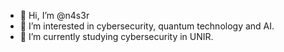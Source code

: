 - 👋 Hi, I’m @n4s3r
- 👀 I’m interested in cybersecurity, quantum technology and AI.
- 🌱 I’m currently studying cybersecurity in UNIR.
<!-- - 💞️ I’m looking to collaborate on ... -->
<!-- - 📫 How to reach me ...l -->
<!-- - 😄 Pronouns: ... -->
<!-- - ⚡ Fun fact: ... -->
